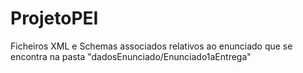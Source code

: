# ProjetoPEI

Ficheiros XML e Schemas associados relativos ao enunciado que se encontra na pasta "dadosEnunciado/Enunciado1aEntrega" 